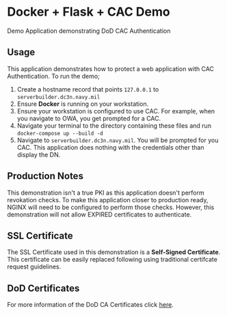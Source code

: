 # Docker + Flask + CAC Demo

Demo Application demonstrating DoD CAC Authentication

## Usage

This application demonstrates how to protect a web application with CAC Authentication. To run the demo;

1. Create a hostname record that points `127.0.0.1` to `serverbuilder.dc3n.navy.mil`
2. Ensure **Docker** is running on your workstation.
3. Ensure your workstation is configured to use CAC. For example, when you navigate to OWA, you get prompted for a CAC.
4. Navigate your terminal to the directory containing these files and run `docker-compose up --build -d`
5. Navigate to `serverbuilder.dc3n.navy.mil`. You will be prompted for you CAC. This application does nothing with the credentials other than display the DN.

## Production Notes

This demonstration isn't a true PKI as this application doesn't perform revokation checks. To make this application closer to production ready, NGINX will need to be configured to perform those checks. However, this demonstration will not allow EXPIRED certificates to authenticate.

## SSL Certificate

The SSL Certificate used in this demonstration is a **Self-Signed Certificate**. This certificate can be easily replaced following using traditional certifcate request guidelines.

## DoD Certificates

For more information of the DoD CA Certificates click [here](server/ssl/README.md).
